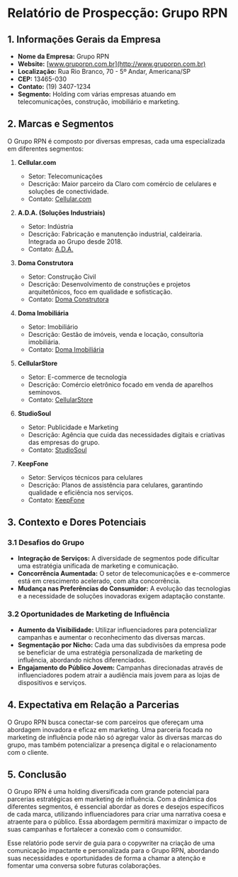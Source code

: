 # Relatório de Prospecção: Grupo RPN

## 1. Informações Gerais da Empresa
- **Nome da Empresa:** Grupo RPN
- **Website:** [www.gruporpn.com.br](http://www.gruporpn.com.br)
- **Localização:** Rua Rio Branco, 70 - 5º Andar, Americana/SP  
- **CEP:** 13465-030
- **Contato:** (19) 3407-1234
- **Segmento:** Holding com várias empresas atuando em telecomunicações, construção, imobiliário e marketing.

## 2. Marcas e Segmentos
O Grupo RPN é composto por diversas empresas, cada uma especializada em diferentes segmentos:
1. **Cellular.com**
   - Setor: Telecomunicações
   - Descrição: Maior parceiro da Claro com comércio de celulares e soluções de conectividade.
   - Contato: [Cellular.com](https://www.gruporpn.com.br/cellular-com)

2. **A.D.A. (Soluções Industriais)**
   - Setor: Indústria
   - Descrição: Fabricação e manutenção industrial, caldeiraria. Integrada ao Grupo desde 2018.
   - Contato: [A.D.A.](https://www.gruporpn.com.br/a-d-a)

3. **Doma Construtora**
   - Setor: Construção Civil
   - Descrição: Desenvolvimento de construções e projetos arquitetônicos, foco em qualidade e sofisticação.
   - Contato: [Doma Construtora](https://www.gruporpn.com.br/doma-construtora)

4. **Doma Imobiliária**
   - Setor: Imobiliário
   - Descrição: Gestão de imóveis, venda e locação, consultoria imobiliária.
   - Contato: [Doma Imobiliária](https://www.gruporpn.com.br/doma-imobiliria)

5. **CellularStore**
   - Setor: E-commerce de tecnologia
   - Descrição: Comércio eletrônico focado em venda de aparelhos seminovos.
   - Contato: [CellularStore](https://www.gruporpn.com.br/cellularstore)

6. **StudioSoul**
   - Setor: Publicidade e Marketing
   - Descrição: Agência que cuida das necessidades digitais e criativas das empresas do grupo.
   - Contato: [StudioSoul](https://www.gruporpn.com.br/studiosoul)

7. **KeepFone**
   - Setor: Serviços técnicos para celulares
   - Descrição: Planos de assistência para celulares, garantindo qualidade e eficiência nos serviços.
   - Contato: [KeepFone](https://www.gruporpn.com.br/keepfone)

## 3. Contexto e Dores Potenciais
### 3.1 Desafios do Grupo
- **Integração de Serviços:** A diversidade de segmentos pode dificultar uma estratégia unificada de marketing e comunicação.
- **Concorrência Aumentada:** O setor de telecomunicações e e-commerce está em crescimento acelerado, com alta concorrência.
- **Mudança nas Preferências do Consumidor:** A evolução das tecnologias e a necessidade de soluções inovadoras exigem adaptação constante.

### 3.2 Oportunidades de Marketing de Influência
- **Aumento da Visibilidade:** Utilizar influenciadores para potencializar campanhas e aumentar o reconhecimento das diversas marcas.
- **Segmentação por Nicho:** Cada uma das subdivisões da empresa pode se beneficiar de uma estratégia personalizada de marketing de influência, abordando nichos diferenciados.
- **Engajamento do Público Jovem:** Campanhas direcionadas através de influenciadores podem atrair a audiência mais jovem para as lojas de dispositivos e serviços.

## 4. Expectativa em Relação a Parcerias
O Grupo RPN busca conectar-se com parceiros que ofereçam uma abordagem inovadora e eficaz em marketing. Uma parceria focada no marketing de influência pode não só agregar valor às diversas marcas do grupo, mas também potencializar a presença digital e o relacionamento com o cliente.

## 5. Conclusão
O Grupo RPN é uma holding diversificada com grande potencial para parcerias estratégicas em marketing de influência. Com a dinâmica dos diferentes segmentos, é essencial abordar as dores e desejos específicos de cada marca, utilizando influenciadores para criar uma narrativa coesa e atraente para o público. Essa abordagem permitirá maximizar o impacto de suas campanhas e fortalecer a conexão com o consumidor.

Esse relatório pode servir de guia para o copywriter na criação de uma comunicação impactante e personalizada para o Grupo RPN, abordando suas necessidades e oportunidades de forma a chamar a atenção e fomentar uma conversa sobre futuras colaborações.